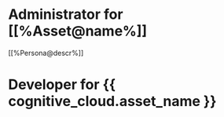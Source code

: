 # Administrator for [[%Asset@name%]]
[[%Persona@descr%]]

# Developer for {{ cognitive_cloud.asset_name }}


